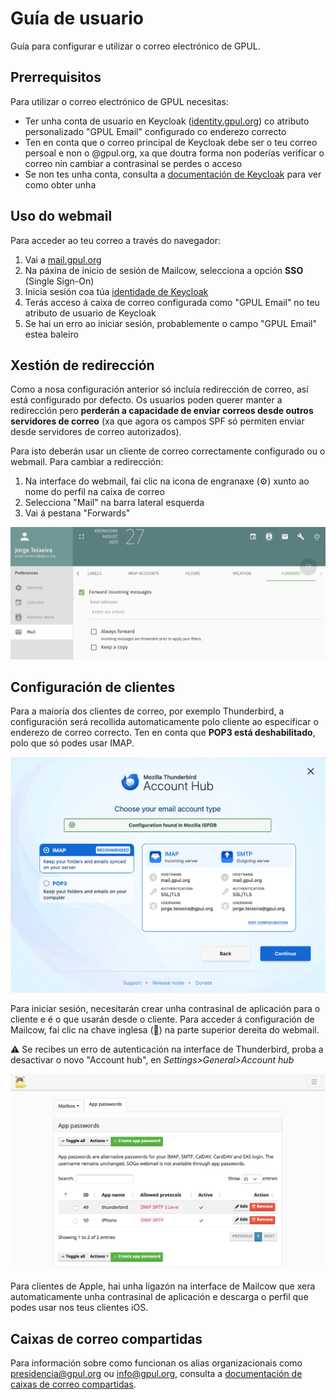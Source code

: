 # Guía de usuario

Guía para configurar e utilizar o correo electrónico de GPUL.

## Prerrequisitos

Para utilizar o correo electrónico de GPUL necesitas:

- Ter unha conta de usuario en Keycloak (<a href="https://identity.gpul.org" target="_blank">identity.gpul.org</a>) co atributo personalizado "GPUL Email" configurado co enderezo correcto
- Ten en conta que o correo principal de Keycloak debe ser o teu correo persoal e non o @gpul.org, xa que doutra forma non poderías verificar o correo nin cambiar a contrasinal se perdes o acceso
- Se non tes unha conta, consulta a [documentación de Keycloak](../keycloak/user-guide) para ver como obter unha

## Uso do webmail

Para acceder ao teu correo a través do navegador:

1. Vai a <a href="https://mail.gpul.org" target="_blank">mail.gpul.org</a>
2. Na páxina de inicio de sesión de Mailcow, selecciona a opción **SSO** (Single Sign-On)
3. Inicia sesión coa túa [identidade de Keycloak](../keycloak/user-guide)
4. Terás acceso á caixa de correo configurada como "GPUL Email" no teu atributo de usuario de Keycloak
5. Se hai un erro ao iniciar sesión, probablemente o campo "GPUL Email" estea baleiro

## Xestión de redirección

Como a nosa configuración anterior só incluía redirección de correo, así está configurado por defecto. Os usuarios poden querer manter a redirección pero **perderán a capacidade de enviar correos desde outros servidores de correo** (xa que agora os campos SPF só permiten enviar desde servidores de correo autorizados).

Para isto deberán usar un cliente de correo correctamente configurado ou o webmail. Para cambiar a redirección:

1. Na interface do webmail, fai clic na icona de engranaxe (⚙️) xunto ao nome do perfil na caixa de correo
2. Selecciona "Mail" na barra lateral esquerda
3. Vai á pestana "Forwards"

![Forwards in Webmail Interface](./assets/forward.png)

## Configuración de clientes

Para a maioría dos clientes de correo, por exemplo Thunderbird, a configuración será recollida automaticamente polo cliente ao especificar o enderezo de correo correcto. Ten en conta que **POP3 está deshabilitado**, polo que só podes usar IMAP.

![Automatic Config Discovery in Thunderbird](./assets/client-config.png)

Para iniciar sesión, necesitarán crear unha contrasinal de aplicación para o cliente e é o que usarán desde o cliente. Para acceder á configuración de Mailcow, fai clic na chave inglesa (🔧) na parte superior dereita do webmail.

⚠ ️Se recibes un erro de autenticación na interface de Thunderbird, proba a desactivar o novo "Account hub", en _Settings>General>Account hub_

![App Passwords Mailcow Interface](./assets/app-passwords.png)

Para clientes de Apple, hai unha ligazón na interface de Mailcow que xera automaticamente unha contrasinal de aplicación e descarga o perfil que podes usar nos teus clientes iOS.

## Caixas de correo compartidas

Para información sobre como funcionan os alias organizacionais como presidencia@gpul.org ou info@gpul.org, consulta a [documentación de caixas de correo compartidas](./shared-mailboxes).
